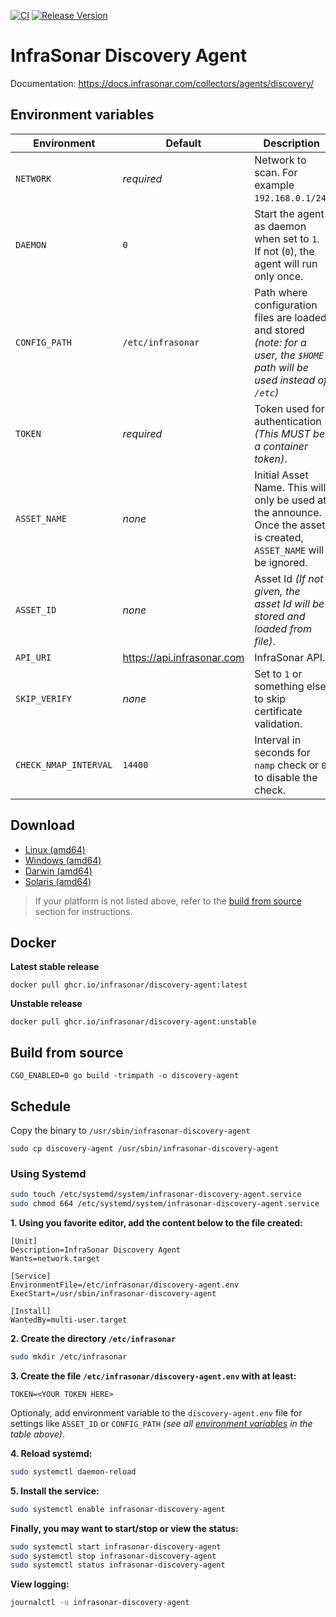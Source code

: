 [![CI](https://github.com/infrasonar/discovery-agent/workflows/CI/badge.svg)](https://github.com/infrasonar/discovery-agent/actions)
[![Release Version](https://img.shields.io/github/release/infrasonar/discovery-agent)](https://github.com/infrasonar/discovery-agent/releases)

# InfraSonar Discovery Agent

Documentation: https://docs.infrasonar.com/collectors/agents/discovery/

## Environment variables

Environment                 | Default                               | Description
----------------------------|---------------------------------------|-------------------
`NETWORK`                   | _required_                            | Network to scan. For example `192.168.0.1/24`.
`DAEMON`                    | `0`                                   | Start the agent as daemon when set to `1`. If not (`0`), the agent will run only once.
`CONFIG_PATH`       		| `/etc/infrasonar` 			        | Path where configuration files are loaded and stored _(note: for a user, the `$HOME` path will be used instead of `/etc`)_
`TOKEN`                     | _required_                            | Token used for authentication _(This MUST be a container token)_.
`ASSET_NAME`                | _none_                                | Initial Asset Name. This will only be used at the announce. Once the asset is created, `ASSET_NAME` will be ignored.
`ASSET_ID`                  | _none_                                | Asset Id _(If not given, the asset Id will be stored and loaded from file)_.
`API_URI`                   | https://api.infrasonar.com            | InfraSonar API.
`SKIP_VERIFY`				| _none_						        | Set to `1` or something else to skip certificate validation.
`CHECK_NMAP_INTERVAL`       | `14400`                               | Interval in seconds for `namp` check or `0` to disable the check.

## Download

- [Linux (amd64)](https://github.com/infrasonar/discovery-agent/releases/download/v1.0.0/discovery-agent-linux-amd64-1.0.0.tar.gz)
- [Windows (amd64)](https://github.com/infrasonar/discovery-agent/releases/download/v1.0.0/discovery-agent-windows-amd64-1.0.0.tar.gz)
- [Darwin (amd64)](https://github.com/infrasonar/discovery-agent/releases/download/v1.0.0/discovery-agent-darwin-amd64-1.0.0.tar.gz)
- [Solaris (amd64)](https://github.com/infrasonar/discovery-agent/releases/download/v1.0.0/discovery-agent-solaris-amd64-1.0.0.tar.gz)

> If your platform is not listed above, refer to the [build from source](#build-from-source) section for instructions.

## Docker

**Latest stable release**
```
docker pull ghcr.io/infrasonar/discovery-agent:latest
```

**Unstable release**
```
docker pull ghcr.io/infrasonar/discovery-agent:unstable
```

## Build from source
```
CGO_ENABLED=0 go build -trimpath -o discovery-agent
```

## Schedule

Copy the binary to `/usr/sbin/infrasonar-discovery-agent`

```
sudo cp discovery-agent /usr/sbin/infrasonar-discovery-agent
```

### Using Systemd

```bash
sudo touch /etc/systemd/system/infrasonar-discovery-agent.service
sudo chmod 664 /etc/systemd/system/infrasonar-discovery-agent.service
```

**1. Using you favorite editor, add the content below to the file created:**

```
[Unit]
Description=InfraSonar Discovery Agent
Wants=network.target

[Service]
EnvironmentFile=/etc/infrasonar/discovery-agent.env
ExecStart=/usr/sbin/infrasonar-discovery-agent

[Install]
WantedBy=multi-user.target
```

**2. Create the directory `/etc/infrasonar`**

```bash
sudo mkdir /etc/infrasonar
```

**3. Create the file `/etc/infrasonar/discovery-agent.env` with at least:**

```
TOKEN=<YOUR TOKEN HERE>
```

Optionaly, add environment variable to the `discovery-agent.env` file for settings like `ASSET_ID` or `CONFIG_PATH` _(see all [environment variables](#environment-variables) in the table above)_.

**4. Reload systemd:**

```bash
sudo systemctl daemon-reload
```

**5. Install the service:**

```bash
sudo systemctl enable infrasonar-discovery-agent
```

**Finally, you may want to start/stop or view the status:**
```bash
sudo systemctl start infrasonar-discovery-agent
sudo systemctl stop infrasonar-discovery-agent
sudo systemctl status infrasonar-discovery-agent
```

**View logging:**
```bash
journalctl -u infrasonar-discovery-agent
```
